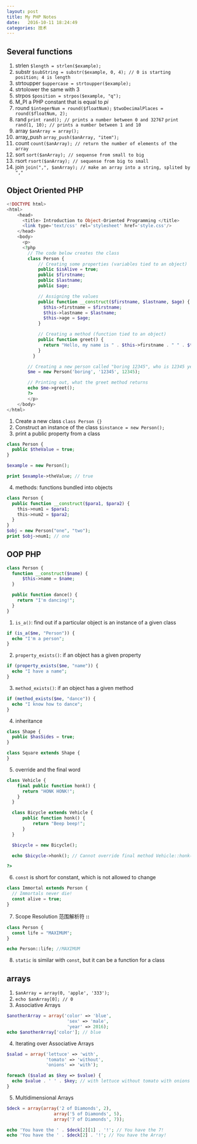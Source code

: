 ```yaml
---
layout: post
title: My PHP Notes
date:   2016-10-11 18:24:49
categories: 技术
---
```




## Several functions

1. strlen
    `$length = strlen($example);`
2. substr
    `$subString = substr($example, 0, 4); // 0 is starting position; 4 is length`
3. strtoupper
    `$uppercase = strtoupper($example);`
4. strtolower
    the same with 3
5. strpos
    `$position = strpos($example, "q"); `
6. M_PI
    a PHP constant that is equal to _pi_
7. round
    `$integerNum = round($floatNum);`
    `$twoDecimalPlaces = round($floatNum, 2);`
8. rand
    `print rand(); // prints a number between 0 and 32767`
    `print rand(1, 10); // prints a number between 1 and 10`
9. array
    `$anArray = array();`
10. array_push
    `array_push($anArray, "item");`
11. count
    `count($anArray); // return the number of elements of the array`
12. sort
    `sort($anArray); // sequense from small to big`
13. rsort
    `rsort($anArray); // sequense from big to small`
14. join
    `join(",", $anArray); // make an array into a string, splited by ","`

## Object Oriented PHP
``` php
<!DOCTYPE html>
<html>
    <head>
      <title> Introduction to Object-Oriented Programming </title>
      <link type='text/css' rel='stylesheet' href='style.css'/>
    </head>
	<body>
      <p>
      <?php
        // The code below creates the class
        class Person {
            // Creating some properties (variables tied to an object)
            public $isAlive = true;
            public $firstname;
            public $lastname;
            public $age;

            // Assigning the values
            public function __construct($firstname, $lastname, $age) {
              $this->firstname = $firstname;
              $this->lastname = $lastname;
              $this->age = $age;
            }

            // Creating a method (function tied to an object)
            public function greet() {
              return "Hello, my name is " . $this->firstname . " " . $this->lastname . ". Nice to meet you! :-)";
            }
          }

        // Creating a new person called "boring 12345", who is 12345 years old ;-)
        $me = new Person('boring', '12345', 12345);

        // Printing out, what the greet method returns
        echo $me->greet();
        ?>
        </p>
    </body>
</html>
```
1. Create a new class
    `class Person {}`
2. Construct an instance of the class
    `$instance = new Person();`
3. print a public property from a class

``` php
class Person {
  public $theValue = true;
}

$example = new Person();

print $example->theValue; // true
```

4. methods: functions bundled into objects

``` php
class Person {
  public function __construct($para1, $para2) {
    this->num1 = $para1;
    this->num2 = $para2;
  }
}
$obj = new Person("one", "two");
print $obj->num1; // one
```

## OOP PHP

``` php
class Person {
  function __construct($name) {
      $this->name = $name;
  }

  public function dance() {
    return "I'm dancing!";
  }
}
```

1. `is_a()`: find out if a particular object is an instance of a given class

``` php
if (is_a($me, "Person")) {
  echo "I'm a person";
}
```

2. `property_exists()`: if an object has a given property

``` php
if (property_exists($me, "name")) {
  echo "I have a name";
}
```

3. `method_exists()`: if an object has a given method

``` php
if (method_exists($me, "dance")) {
  echo "I know how to dance";
}
```

4. inheritance

``` php
class Shape {
  public $hasSides = true;
}

class Square extends Shape {
}
```

5. override and the final word

``` php
class Vehicle {
    final public function honk() {
      return "HONK HONK!";
    }
  }

  class Bicycle extends Vehicle {
      public function honk() {
          return "Beep beep!";    
      }
  }

  $bicycle = new Bicycle();

  echo $bicycle->honk(); // Cannot override final method Vehicle::honk()

?>
```

6. `const` is short for constant, which is not allowed to change

``` php
class Immortal extends Person {
  // Immortals never die!
  const alive = true;
}
```

7. Scope Resolution 范围解析符 __::__

``` php
class Person {
  const life = "MAXIMUM";
}

echo Person::life; //MAXIMUM
```

8. `static` is similar with `const`, but it can be a function for a class

## arrays
1. `$anArray = array(0, 'apple', '333');`
2. `echo $anArray[0]; // 0`
3. Associative Arrays

``` php
$anotherArray = array('color' => 'blue',
                       'sex' => 'male',
                       'year' => 2016);
echo $anotherArray['color']; // blue
```

4. Iterating over Associative Arrays

``` php
$salad = array('lettuce' => 'with',
               'tomato' => 'without',
               'onions' => 'with');

foreach ($salad as $key => $value) {
  echo $value . ' ' . $key; // with lettuce without tomato with onions
}
```

5. Multidimensional Arrays

``` php
$deck = array(array('2 of Diamonds', 2),
                  array('5 of Diamonds', 5),
                  array('7 of Diamonds', 7));

echo 'You have the ' . $deck[2][1] . '!'; // You have the 7!
echo 'You have the ' . $deck[2] . '!'; // You have the Array!
```
